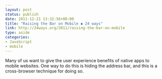 ```yaml
---
layout: post
status: publish
date: 2011-12-21 13:32:56+00:00
title: "Raising the Bar on Mobile ◆ 24 ways"
link: http://24ways.org/2011/raising-the-bar-on-mobile
type: aside
categories:
- JavaScript
- mobile
---
```

Many of us want to give the user experience benefits of native apps to mobile websites. One way to do this is hiding the address bar, and this is a cross-browser technique for doing so.